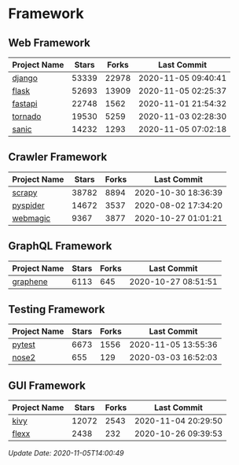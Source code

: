 # Framework

## Web Framework
| Project Name | Stars | Forks | Last Commit |
| ------------ | ----- | ----- | ----------- |
| [django](https://github.com/django/django) | 53339 | 22978 | 2020-11-05 09:40:41 |
| [flask](https://github.com/pallets/flask) | 52693 | 13909 | 2020-11-05 02:25:37 |
| [fastapi](https://github.com/tiangolo/fastapi) | 22748 | 1562 | 2020-11-01 21:54:32 |
| [tornado](https://github.com/tornadoweb/tornado) | 19530 | 5259 | 2020-11-03 02:28:30 |
| [sanic](https://github.com/huge-success/sanic) | 14232 | 1293 | 2020-11-05 07:02:18 |

## Crawler Framework
| Project Name | Stars | Forks | Last Commit |
| ------------ | ----- | ----- | ----------- |
| [scrapy](https://github.com/scrapy/scrapy) | 38782 | 8894 | 2020-10-30 18:36:39 |
| [pyspider](https://github.com/binux/pyspider) | 14672 | 3537 | 2020-08-02 17:34:20 |
| [webmagic](https://github.com/code4craft/webmagic) | 9367 | 3877 | 2020-10-27 01:01:21 |

## GraphQL Framework
| Project Name | Stars | Forks | Last Commit |
| ------------ | ----- | ----- | ----------- |
| [graphene](https://github.com/graphql-python/graphene) | 6113 | 645 | 2020-10-27 08:51:51 |

## Testing Framework
| Project Name | Stars | Forks | Last Commit |
| ------------ | ----- | ----- | ----------- |
| [pytest](https://github.com/pytest-dev/pytest) | 6673 | 1556 | 2020-11-05 13:55:36 |
| [nose2](https://github.com/nose-devs/nose2) | 655 | 129 | 2020-03-03 16:52:03 |

## GUI Framework
| Project Name | Stars | Forks | Last Commit |
| ------------ | ----- | ----- | ----------- |
| [kivy](https://github.com/kivy/kivy) | 12072 | 2543 | 2020-11-04 20:29:50 |
| [flexx](https://github.com/flexxui/flexx) | 2438 | 232 | 2020-10-26 09:39:53 |

*Update Date: 2020-11-05T14:00:49*